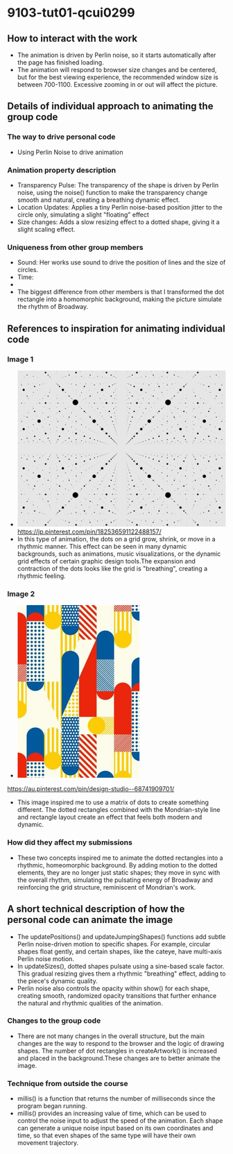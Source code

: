 # 9103-tut01-qcui0299
## How to interact with the work
- The animation is driven by Perlin noise, so it starts automatically after the page has finished loading.
- The animation will respond to browser size changes and be centered, but for the best viewing experience, the recommended window size is between 700-1100. Excessive zooming in or out will affect the picture.
## Details of individual approach to animating the group code
### The way to drive personal code
- Using Perlin Noise to drive animation
### Animation property description
- Transparency Pulse: The transparency of the shape is driven by Perlin noise, using the noise() function to make the transparency change smooth and natural, creating a breathing dynamic effect.
- Location Updates: Applies a tiny Perlin noise-based position jitter to the circle only, simulating a slight "floating" effect
- Size changes: Adds a slow resizing effect to a dotted shape, giving it a slight scaling effect.
### Uniqueness from other group members
- Sound: Her works use sound to drive the position of lines and the size of circles.
- Time:
- 
- The biggest difference from other members is that I transformed the dot rectangle into a homomorphic background, making the picture simulate the rhythm of Broadway.
## References to inspiration for animating individual code
 ### Image 1
 - ![img of example](img/1.gif)
https://jp.pinterest.com/pin/182536591122488157/
 - In this type of animation, the dots on a grid grow, shrink, or move in a rhythmic manner. This effect can be seen in many dynamic backgrounds, such as animations, music visualizations, or the dynamic grid effects of certain graphic design tools.The expansion and contraction of the dots looks like the grid is "breathing", creating a rhythmic feeling.
 ### Image 2
 - ![img of example](img/1.png)
 
 https://au.pinterest.com/pin/design-studio--68741909701/
- This image inspired me to use a matrix of dots to create something different. The dotted rectangles combined with the Mondrian-style line and rectangle layout create an effect that feels both modern and dynamic.
### How did they affect my submissions
- These two concepts inspired me to animate the dotted rectangles into a rhythmic, homeomorphic background. By adding motion to the dotted elements, they are no longer just static shapes; they move in sync with the overall rhythm, simulating the pulsating energy of Broadway and reinforcing the grid structure, reminiscent of Mondrian's work.
## A short technical description of how the personal code can animate the image
- The updatePositions() and updateJumpingShapes() functions add subtle Perlin noise-driven motion to specific shapes. For example, circular shapes float gently, and certain shapes, like the cateye, have multi-axis Perlin noise motion. 
- In updateSizes(), dotted shapes pulsate using a sine-based scale factor. This gradual resizing gives them a rhythmic "breathing" effect, adding to the piece's dynamic quality.
- Perlin noise also controls the opacity within show() for each shape, creating smooth, randomized opacity transitions that further enhance the natural and rhythmic qualities of the animation.
### Changes to the group code
- There are not many changes in the overall structure, but the main changes are the way to respond to the browser and the logic of drawing shapes. The number of dot rectangles in createArtwork() is increased and placed in the background.These changes are to better animate the image.
###  Technique from outside the course
- millis() is a function that returns the number of milliseconds since the program began running.
- millis() provides an increasing value of time, which can be used to control the noise input to adjust the speed of the animation. Each shape can generate a unique noise input based on its own coordinates and time, so that even shapes of the same type will have their own movement trajectory.